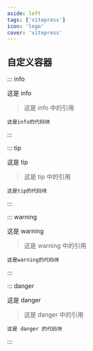```yaml
---
aside: left
tags: ['vitepress']
icon: 'logo'
cover: 'vitepress'
---
```


## 自定义容器

::: info

这是 info

> 这是 info 中的引用

`这是info的代码块`

:::


::: tip

这是 tip

> 这是 tip 中的引用

`这是tip的代码块`

:::

::: warning

这是 warning

> 这是 warning 中的引用

`这是warning的代码块`

:::


::: danger

这是 danger

> 这是 danger 中的引用

`这是 danger 的代码块`

:::